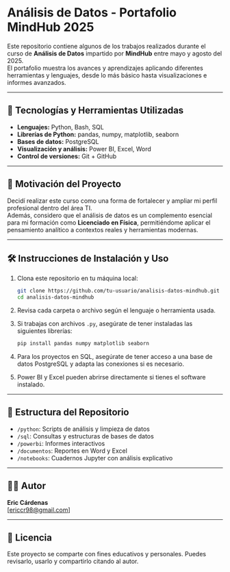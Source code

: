 # Análisis de Datos - Portafolio MindHub 2025

Este repositorio contiene algunos de los trabajos realizados durante el curso de **Análisis de Datos** impartido por **MindHub** entre mayo y agosto del 2025.  
El portafolio muestra los avances y aprendizajes aplicando diferentes herramientas y lenguajes, desde lo más básico hasta visualizaciones e informes avanzados.

---

## 🧰 Tecnologías y Herramientas Utilizadas

- **Lenguajes:** Python, Bash, SQL
- **Librerías de Python:** pandas, numpy, matplotlib, seaborn
- **Bases de datos:** PostgreSQL
- **Visualización y análisis:** Power BI, Excel, Word
- **Control de versiones:** Git + GitHub

---

## 🎯 Motivación del Proyecto

Decidí realizar este curso como una forma de fortalecer y ampliar mi perfil profesional dentro del área TI.  
Además, considero que el análisis de datos es un complemento esencial para mi formación como **Licenciado en Física**, permitiéndome aplicar el pensamiento analítico a contextos reales y herramientas modernas.

---

## 🛠️ Instrucciones de Instalación y Uso

1. Clona este repositorio en tu máquina local:
   ```bash
   git clone https://github.com/tu-usuario/analisis-datos-mindhub.git
   cd analisis-datos-mindhub
   ```

2. Revisa cada carpeta o archivo según el lenguaje o herramienta usada.

3. Si trabajas con archivos `.py`, asegúrate de tener instaladas las siguientes librerías:

   ```bash
   pip install pandas numpy matplotlib seaborn
   ```

4. Para los proyectos en SQL, asegúrate de tener acceso a una base de datos PostgreSQL y adapta las conexiones si es necesario.

5. Power BI y Excel pueden abrirse directamente si tienes el software instalado.

---

## 📁 Estructura del Repositorio

- `/python`: Scripts de análisis y limpieza de datos
- `/sql`: Consultas y estructuras de bases de datos
- `/powerbi`: Informes interactivos
- `/documentos`: Reportes en Word y Excel
- `/notebooks`: Cuadernos Jupyter con análisis explicativo

---

## 🧑‍💻 Autor

**Eric Cárdenas**  
[ericcr98@gmail.com]

---

## 📝 Licencia

Este proyecto se comparte con fines educativos y personales. Puedes revisarlo, usarlo y compartirlo citando al autor.